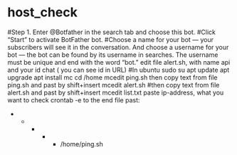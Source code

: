 # host_check
#Step 1. Enter @Botfather in the search tab and choose this bot.
#Click “Start” to activate BotFather bot.
#Choose a name for your bot — your subscribers will see it in the conversation. And choose a username for your bot — the bot can be found by its username in searches. The username must be unique and end with the word “bot.”
edit file alert.sh, with name api and your id chat ( you can see id in URL)
#In ubuntu
sudo su
apt update
apt upgrade
apt install mc
cd /home
mcedit ping.sh
 then copy text from file ping.sh and past by shift+insert
mcedit alert.sh
#then copy text from file alert.sh and past by shift+insert
mcedit list.txt
 paste ip-address, what you want to check
crontab -e
to the end file past: 
* * * * * /home/ping.sh

